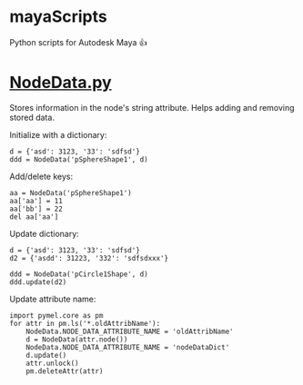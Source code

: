 # mayaScripts
Python scripts for Autodesk Maya :+1:

# [NodeData.py](/NodeData.py)
Stores information in the node's string attribute. Helps adding and removing stored data.

Initialize with a dictionary:
```
d = {'asd': 3123, '33': 'sdfsd'}
ddd = NodeData('pSphereShape1', d)
```

Add/delete keys:
```
aa = NodeData('pSphereShape1')
aa['aa'] = 11
aa['bb'] = 22
del aa['aa']
```

Update dictionary:
```
d = {'asd': 3123, '33': 'sdfsd'}
d2 = {'asdd': 31223, '332': 'sdfsdxxx'}

ddd = NodeData('pCircle1Shape', d)
ddd.update(d2)
```

Update attribute name:
```
import pymel.core as pm
for attr in pm.ls('*.oldAttribName'):
    NodeData.NODE_DATA_ATTRIBUTE_NAME = 'oldAttribName'
    d = NodeData(attr.node())
    NodeData.NODE_DATA_ATTRIBUTE_NAME = 'nodeDataDict'
    d.update()
    attr.unlock()
    pm.deleteAttr(attr)
```
